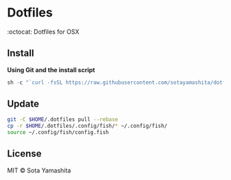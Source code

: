 # Dotfiles

:octocat: Dotfiles for OSX


## Install

**Using Git and the install script**

```javascript
sh -c "`curl -fsSL https://raw.githubusercontent.com/sotayamashita/dotfiles/master/bootstrap.sh`"
```


## Update

```bash
git -C $HOME/.dotfiles pull --rebase
cp -r $HOME/.dotfiles/.config/fish/* ~/.config/fish/
source ~/.config/fish/config.fish
```


## License

MIT © Sota Yamashita
